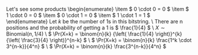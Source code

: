 Let's see some products
\begin{enumerate}
\item $ 0 \cdot 0 = 0 $
	\item $ 1 \cdot 0 = 0 $
	\item $ 0 \cdot 1 = 0 $
	\item $ 1 \cdot 1 = 1 $
\end{enumerate}
Let $k$ be the number of 1s in this bitstring. \\
There are n positions and the probability of getting a 1 is $ \frac{1}{4} $ \\
$X \sim \text{Binomial}(n, 1/4)$ \\
$ \Pr(X=k) = \binom{n}{k} {\left( \frac{1}{4} \right)}^{k} {\left( \frac{3}{4} \right)}^{n-k} $ \\
$ \Pr(X=k) = \binom{n}{k} \frac{1^k \cdot 3^{n-k}}{4^n} $ \\
$ \Pr(X=k) = \binom{n}{k} \frac{3^{n-k}}{4^n} $
